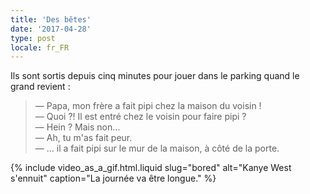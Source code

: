```yaml
---
title: 'Des bêtes'
date: '2017-04-28'
type: post
locale: fr_FR
---
```


Ils sont sortis depuis cinq minutes pour jouer dans le parking quand le grand revient :

<!-- more -->

> — Papa, mon frère a fait pipi chez la maison du voisin !  
> — Quoi ?! Il est entré chez le voisin pour faire pipi ?  
> — Hein ? Mais non…  
> — Ah, tu m'as fait peur.  
> — … il a fait pipi sur le mur de la maison, à côté de la porte.

{% include video_as_a_gif.html.liquid
slug="bored"
alt="Kanye West s'ennuit"
caption="La journée va être longue."
%}
